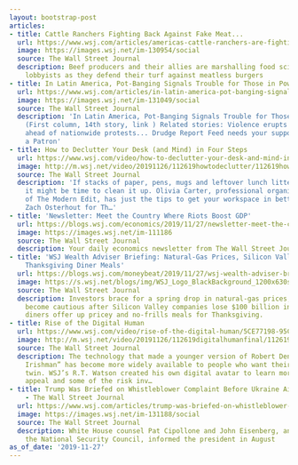 ```yaml
---
layout: bootstrap-post
articles:
- title: Cattle Ranchers Fighting Back Against Fake Meat...
  url: https://www.wsj.com/articles/americas-cattle-ranchers-are-fighting-back-against-fake-meat-11574850603
  image: https://images.wsj.net/im-130954/social
  source: The Wall Street Journal
  description: Beef producers and their allies are marshalling food scientists and
    lobbyists as they defend their turf against meatless burgers
- title: In Latin America, Pot-Banging Signals Trouble for Those in Power...
  url: https://www.wsj.com/articles/in-latin-america-pot-banging-signals-trouble-for-those-in-power-11574856000
  image: https://images.wsj.net/im-131049/social
  source: The Wall Street Journal
  description: 'In Latin America, Pot-Banging Signals Trouble for Those in Power...
    (First column, 14th story, link ) Related stories: Violence erupts again in Colombia
    ahead of nationwide protests... Drudge Report Feed needs your support! Become
    a Patron'
- title: How to Declutter Your Desk (and Mind) in Four Steps
  url: https://www.wsj.com/video/how-to-declutter-your-desk-and-mind-in-four-steps/CF2049C2-1157-4CF9-AB42-A3D9C721028C.html
  image: http://m.wsj.net/video/20191126/112619howtodeclutter/112619howtodeclutter_1280x720.jpg
  source: The Wall Street Journal
  description: 'If stacks of paper, pens, mugs and leftover lunch litter your desk,
    it might be time to clean it up. Olivia Carter, professional organizer and co-founder
    of The Modern Edit, has just the tips to get your workspace in better shape. Photo:
    Zach Osterhout for Th…'
- title: 'Newsletter: Meet the Country Where Riots Boost GDP'
  url: https://blogs.wsj.com/economics/2019/11/27/newsletter-meet-the-country-where-riots-boost-gdp/
  image: https://images.wsj.net/im-111186
  source: The Wall Street Journal
  description: Your daily economics newsletter from The Wall Street Journal.
- title: 'WSJ Wealth Adviser Briefing: Natural-Gas Prices, Silicon Valley Funding,
    Thanksgiving Diner Meals'
  url: https://blogs.wsj.com/moneybeat/2019/11/27/wsj-wealth-adviser-briefing-natural-gas-prices-silicon-valley-funding-thanksgiving-diner-meals/
  image: https://s.wsj.net/blogs/img/WSJ_Logo_BlackBackground_1200x630social
  source: The Wall Street Journal
  description: Investors brace for a spring drop in natural-gas prices; tech investors
    become cautious after Silicon Valley companies lose $100 billion in value,  and
    diners offer up pricey and no-frills meals for Thanksgiving.
- title: Rise of the Digital Human
  url: https://www.wsj.com/video/rise-of-the-digital-human/5CE77198-95C3-48A2-A0B1-FEC376864F19.html
  image: http://m.wsj.net/video/20191126/112619digitalhumanfinal/112619digitalhumanfinal_1280x720.jpg
  source: The Wall Street Journal
  description: The technology that made a younger version of Robert Deniro for “The
    Irishman” has become more widely available to people who want their own digital
    twin. WSJ’s R.T. Watson created his own digital avatar to learn more about the
    appeal and some of the risk inv…
- title: Trump Was Briefed on Whistleblower Complaint Before Ukraine Aid Released
    - The Wall Street Journal
  url: https://www.wsj.com/articles/trump-was-briefed-on-whistleblower-complaint-before-ukraine-aid-released-11574827150
  image: https://images.wsj.net/im-131188/social
  source: The Wall Street Journal
  description: White House counsel Pat Cipollone and John Eisenberg, an attorney with
    the National Security Council, informed the president in August
as_of_date: '2019-11-27'
---
```


